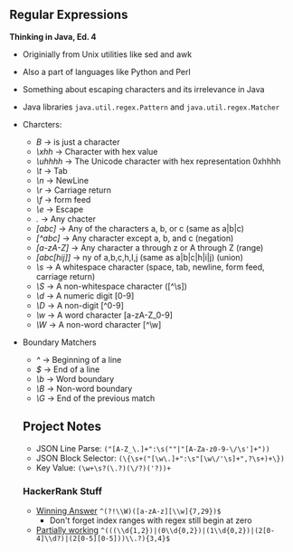 ## Regular Expressions

**Thinking in Java, Ed. 4**

- Originially from Unix utilities like sed and awk
- Also a part of languages like Python and Perl
- Something about escaping characters and its irrelevance in Java
- Java libraries `java.util.regex.Pattern` and `java.util.regex.Matcher`
- Charcters:
  - *B* -> is just a character
  - *\xhh* -> Character with hex value
  - *\uhhhh* -> The Unicode character with hex representation 0xhhhh
  - *\t* -> Tab
  - *\n* -> NewLine
  - *\r* -> Carriage return
  - *\f* -> form feed
  - *\e* -> Escape
  - *.* -> Any chacter
  - *[abc]* -> Any of the characters a, b, or c (same as a|b|c)
  - *[^abc]* -> Any character except a, b, and c (negation)
  - *[a-zA-Z]* -> Any character a through z or A through Z (range)
  - *[abc[hij]]* -> ny of a,b,c,h,I,j (same as a|b|c|h|i|j) (union)
  - *\s* -> A whitespace character (space, tab, newline, form feed, carriage return)
  - *\S* -> A non-whitespace character ([^\s])
  - *\d* -> A numeric digit [0-9]
  - *\D* -> A non-digit [^0-9]
  - *\w* -> A word character [a-zA-Z_0-9]
  - *\W* ->  A non-word character [^\w]
- Boundary Matchers
  - *^* -> Beginning of a line
  - *$* -> End of a line
  - *\b* -> Word boundary
  - *\B* -> Non-word boundary
  - *\G* -> End of the previous match
  
  ## Project Notes
  - JSON Line Parse: `("[A-Z_\.]+":\s(""|"[A-Za-z0-9-\/\s']+"))`
  - JSON Block Selector: `(\{\s+("[\w\.]+":\s"[\w\/'\s]+",?\s+)+\})`
  - Key Value: `(\w+\s?(\.?)(\/?)('?))+`
  
  ### HackerRank Stuff
  - [Winning Answer](https://www.hackerrank.com/challenges/valid-username-checker) `^(?!\\W)([a-zA-z][\\w]{7,29})$`
    - Don't forget index ranges with regex still begin at zero
  - [Partially working](https://www.hackerrank.com/challenges/java-regex) `^(((\\d{1,2})|(0\\d{0,2})|(1\\d{0,2})|(2[0-4]\\d?)|(2[0-5][0-5]))\\.?){3,4}$`
